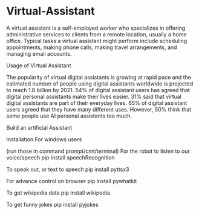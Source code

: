 # Virtual-Assistant

A virtual assistant is a self-employed worker who specializes in offering administrative services to clients from a remote location, usually a home office. Typical tasks a virtual assistant might perform include scheduling appointments, making phone calls, making travel arrangements, and managing email accounts.

Usage of Virtual Assistant

The popularity of virtual digital assistants is growing at rapid pace and the estimated number of people using digital assistants worldwide is projected to reach 1.8 billion by 2021. 54% of digital assistant users has agreed that digital personal assistants make their lives easier. 31% said that virtual digital assistants are part of their everyday lives. 65% of digital assistant users agreed that they have many different uses. However, 50% think that some people use AI personal assistants too much.

Build an artificial Assistant

Installation For windows users

(run those in command prompt/cmt/terminal) For the robot to listen to our voice/speech pip install speechRecognition

To speak out, or text to speech pip install pyttsx3

For advance control on browser pip install pywhatkit

To get wikipedia data pip install wikipedia

To get funny jokes pip install pyjokes
